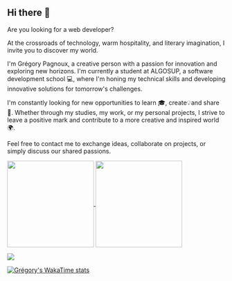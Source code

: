 ## Hi there 👋

Are you looking for a web developer?

<!--
**Gregory-Pagnoux/Gregory-Pagnoux** is a ✨ _special_ ✨ repository because its `README.md` (this file) appears on your GitHub profile.
-->

At the crossroads of technology, warm hospitality, and literary imagination, I invite you to discover my world.

I'm Grégory Pagnoux, a creative person with a passion for innovation and exploring new horizons. I'm currently a student at ALGOSUP, a software development school 💻, where I'm honing my technical skills and developing innovative solutions for tomorrow's challenges.

I'm constantly looking for new opportunities to learn 🎓, create💡and share 🤗. Whether through my studies, my work, or my personal projects, I strive to leave a positive mark and contribute to a more creative and inspired world 🌍.

Feel free to contact me to exchange ideas, collaborate on projects, or simply discuss our shared passions.

<a href="https://github.com/Gregory-Pagnoux/github-readme-stats">
  <img height=200 align="center" src="https://github-readme-stats.vercel.app/api?username=Gregory-Pagnoux&show_icons=true&theme=dark" />
</a>

<a href="https://github.com/GregoryPagnoux/convoychat">
  <img height=200 align="center" src="https://github-readme-stats.vercel.app/api/top-langs?username=Gregory-Pagnoux&layout=donut&langs_count=5&card_width=320&show_icons=true&theme=dark" />
</a>

<a href="http://www.github.com/Gregory-Pagnoux"><img src="https://github-readme-streak-stats.herokuapp.com/?user=Gregory-Pagnoux&stroke=ffffff&background=1c1917&ring=0891b2&fire=0891b2&currStreakNum=ffffff&currStreakLabel=0891b2&sideNums=ffffff&sideLabels=ffffff&dates=ffffff&hide_border=true" /></a>

[![Grégory's WakaTime stats](https://github-readme-stats.vercel.app/api/wakatime?username=gregory_pagnoux)](https://github.com/Gregory-Pagnoux/github-readme-stats)

